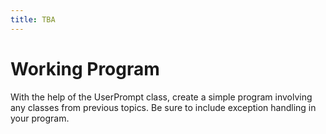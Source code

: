 ```yaml
---
title: TBA
---
```

# Working Program

With the help of the UserPrompt class, create a simple program involving any classes from previous topics. Be sure to include exception handling in your program.
